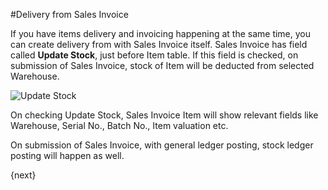 <!-- add-breadcrumbs -->
#Delivery from Sales Invoice

If you have items delivery and invoicing happening at the same time, you can create delivery from with Sales Invoice itself. Sales Invoice has field called **Update Stock**, just before Item table. If this field is checked, on submission of Sales Invoice, stock of Item will be deducted from selected Warehouse.

<img alt="Update Stock" class="screenshot" src="{{docs_base_url}}/assets/img/articles/update-stock.png">

On checking Update Stock, Sales Invoice Item will show relevant fields like Warehouse, Serial No., Batch No., Item valuation etc.

On submission of Sales Invoice, with general ledger posting, stock ledger posting will happen as well.

{next}
